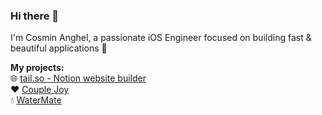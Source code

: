 ### Hi there 👋

I'm Cosmin Anghel, a passionate iOS Engineer focused on building fast & beautiful applications 🚀

**My projects:**  
🌐 [tail.so - Notion website builder](https://tail.so)  
❤️ [Couple Joy](https://apps.apple.com/us/app/couple-joy-journal-memories/id1624758651?l=en)  
💧 [WaterMate](https://apps.apple.com/gb/app/id1535045825?platform=iphone)  
